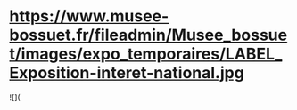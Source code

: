 # https://www.musee-bossuet.fr/fileadmin/Musee_bossuet/images/expo_temporaires/LABEL_Exposition-interet-national.jpg

![](
